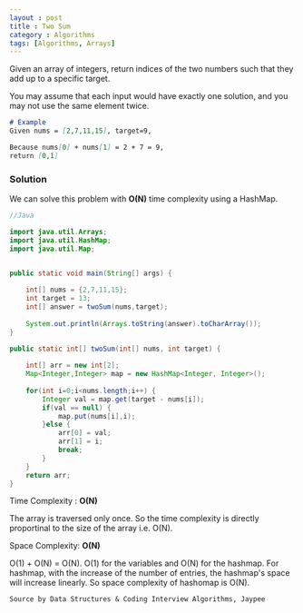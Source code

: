 ```yaml
---
layout : post
title : Two Sum
category : Algorithms
tags: [Algorithms, Arrays]
---
```


Given an array of integers, return indices of the two numbers such that they add up to a specific target.

You may assume that each input would have exactly one solution, and you may not use the same element twice.

```markdown
# Example
Given nums = [2,7,11,15], target=9,

Because nums[0] + nums[1] = 2 + 7 = 9,
return [0,1]
```





### Solution

We can solve this problem with **O(N)** time complexity using a HashMap.

```java
//Java

import java.util.Arrays;
import java.util.HashMap;
import java.util.Map;


public static void main(String[] args) {
		
	int[] nums = {2,7,11,15};
	int target = 13;
	int[] answer = twoSum(nums,target);
    
	System.out.println(Arrays.toString(answer).toCharArray());
}

public static int[] twoSum(int[] nums, int target) {
    
	int[] arr = new int[2];	
	Map<Integer,Integer> map = new HashMap<Integer, Integer>();
		
	for(int i=0;i<nums.length;i++) {
		Integer val = map.get(target - nums[i]);
		if(val == null) {
			map.put(nums[i],i);
		}else {
			arr[0] = val;
			arr[1] = i;
			break;
		}
	}
	return arr;
}
```



Time Complexity : **O(N)**

The array is traversed only once. So the time complexity is directly proportinal to the size of the array i.e. O(N).

Space Complexity: **O(N)**

O(1) + O(N) = O(N). O(1) for the variables and O(N) for the hashmap. For hashmap, with the increase of the number of entries, the hashmap's space will increase linearly. So space complexity of hashomap is O(N).



```markdown
Source by Data Structures & Coding Interview Algorithms, Jaypee
```